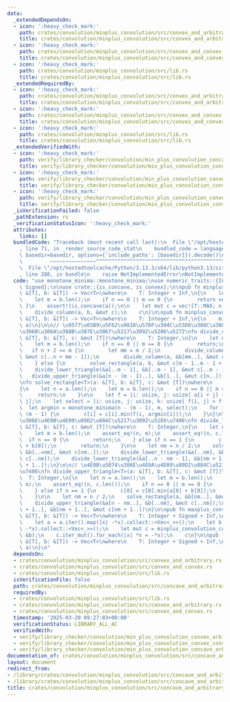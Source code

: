 ```yaml
---
data:
  _extendedDependsOn:
  - icon: ':heavy_check_mark:'
    path: crates/convolution/minplus_convolution/src/convex_and_arbitrary.rs
    title: crates/convolution/minplus_convolution/src/convex_and_arbitrary.rs
  - icon: ':heavy_check_mark:'
    path: crates/convolution/minplus_convolution/src/convex_and_convex.rs
    title: crates/convolution/minplus_convolution/src/convex_and_convex.rs
  - icon: ':heavy_check_mark:'
    path: crates/convolution/minplus_convolution/src/lib.rs
    title: crates/convolution/minplus_convolution/src/lib.rs
  _extendedRequiredBy:
  - icon: ':heavy_check_mark:'
    path: crates/convolution/minplus_convolution/src/convex_and_arbitrary.rs
    title: crates/convolution/minplus_convolution/src/convex_and_arbitrary.rs
  - icon: ':heavy_check_mark:'
    path: crates/convolution/minplus_convolution/src/convex_and_convex.rs
    title: crates/convolution/minplus_convolution/src/convex_and_convex.rs
  - icon: ':heavy_check_mark:'
    path: crates/convolution/minplus_convolution/src/lib.rs
    title: crates/convolution/minplus_convolution/src/lib.rs
  _extendedVerifiedWith:
  - icon: ':heavy_check_mark:'
    path: verify/library_checker/convolution/min_plus_convolution_concave_arbitrary/src/main.rs
    title: verify/library_checker/convolution/min_plus_convolution_concave_arbitrary/src/main.rs
  - icon: ':heavy_check_mark:'
    path: verify/library_checker/convolution/min_plus_convolution_convex_arbitrary/src/main.rs
    title: verify/library_checker/convolution/min_plus_convolution_convex_arbitrary/src/main.rs
  - icon: ':heavy_check_mark:'
    path: verify/library_checker/convolution/min_plus_convolution_convex_convex/src/main.rs
    title: verify/library_checker/convolution/min_plus_convolution_convex_convex/src/main.rs
  _isVerificationFailed: false
  _pathExtension: rs
  _verificationStatusIcon: ':heavy_check_mark:'
  attributes:
    links: []
  bundledCode: "Traceback (most recent call last):\n  File \"/opt/hostedtoolcache/Python/3.13.3/x64/lib/python3.13/site-packages/onlinejudge_verify/documentation/build.py\"\
    , line 71, in _render_source_code_stat\n    bundled_code = language.bundle(stat.path,\
    \ basedir=basedir, options={'include_paths': [basedir]}).decode()\n          \
    \         ~~~~~~~~~~~~~~~^^^^^^^^^^^^^^^^^^^^^^^^^^^^^^^^^^^^^^^^^^^^^^^^^^^^^^^^^^^^^^^^^^\n\
    \  File \"/opt/hostedtoolcache/Python/3.13.3/x64/lib/python3.13/site-packages/onlinejudge_verify/languages/rust.py\"\
    , line 288, in bundle\n    raise NotImplementedError\nNotImplementedError\n"
  code: "use monotone_minima::monotone_minima;\nuse numeric_traits::{Inf, Integer,\
    \ Signed};\n\nuse crate::{is_concave, is_convex};\n\npub fn minplus_convolution_concave_and_arbitrary<T>(a:\
    \ &[T], b: &[T]) -> Vec<T>\nwhere\n    T: Integer + Inf,\n{\n    let n = a.len();\n\
    \    let m = b.len();\n    if n == 0 || m == 0 {\n        return vec![];\n   \
    \ }\n    assert!(is_concave(a));\n\n    let mut c = vec![T::MAX; n + m - 1];\n\
    \    divide_column(a, b, &mut c);\n    c\n}\n\npub fn minplus_convolution_arbitrary_and_concave<T>(a:\
    \ &[T], b: &[T]) -> Vec<T>\nwhere\n    T: Integer + Inf,\n{\n    minplus_convolution_concave_and_arbitrary(b,\
    \ a)\n}\n\n// \u9577\u65B9\u5F62\u9818\u57DF\u304C\u53D6\u308C\u308B\u3088\u3046\
    \u306B\u306A\u308B\u307E\u3067\u5217\u3092\u5206\u5272\nfn divide_column<T>(a:\
    \ &[T], b: &[T], c: &mut [T])\nwhere\n    T: Integer,\n{\n    let n = a.len();\n\
    \    let m = b.len();\n    if n == 0 || m == 0 {\n        return;\n    }\n\n \
    \   if n + 2 <= m {\n        let mm = m / 2;\n        divide_column(a, &b[..mm],\
    \ &mut c[..n + mm - 1]);\n        divide_column(a, &b[mm..], &mut c[mm..]);\n\
    \    } else {\n        solve_rectangle(a, b, &mut c[m - 1..m - 1 + n]);\n    \
    \    divide_lower_triangle(&a[..m - 1], &b[..m - 1], &mut c[..m - 1]);\n     \
    \   divide_upper_triangle(&a[n - (m - 1)..], &b[1..], &mut c[n..]);\n    }\n}\n\
    \nfn solve_rectangle<T>(a: &[T], b: &[T], c: &mut [T])\nwhere\n    T: Integer,\n\
    {\n    let n = a.len();\n    let m = b.len();\n    if n == 0 || m == 0 {\n   \
    \     return;\n    }\n\n    let f = |i: usize, j: usize| a[i + j] + b[m - 1 -\
    \ j];\n    let select = |i: usize, j: usize, k: usize| f(i, j) > f(i, k);\n  \
    \  let argmin = monotone_minima(n - (m - 1), m, select);\n    for i in 0..n -\
    \ (m - 1) {\n        c[i] = c[i].min(f(i, argmin[i]));\n    }\n}\n\n// \u4E0A\u5074\
    \u306E\u4E0B\u4E09\u89D2\u884C\u5217\u3092\u51E6\u7406\nfn divide_lower_triangle<T>(a:\
    \ &[T], b: &[T], c: &mut [T])\nwhere\n    T: Integer,\n{\n    let n = a.len();\n\
    \    let m = b.len();\n    assert_eq!(n, m);\n    assert_eq!(n, c.len());\n  \
    \  if n == 0 {\n        return;\n    } else if n == 1 {\n        c[0] = c[0].min(a[0]\
    \ + b[0]);\n        return;\n    }\n\n    let nm = n / 2;\n    solve_rectangle(a,\
    \ &b[..=nm], &mut c[nm..]);\n    divide_lower_triangle(&a[..nm], &b[..nm], &mut\
    \ c[..nm]);\n    divide_lower_triangle(&a[..n - nm - 1], &b[nm + 1..], &mut c[nm\
    \ + 1..]);\n}\n\n// \u4E0B\u5074\u306E\u4E0A\u4E09\u89D2\u884C\u5217\u3092\u51E6\
    \u7406\nfn divide_upper_triangle<T>(a: &[T], b: &[T], c: &mut [T])\nwhere\n  \
    \  T: Integer,\n{\n    let n = a.len();\n    let m = b.len();\n    assert_eq!(n,\
    \ m);\n    assert_eq!(n, c.len());\n    if n == 0 || m == 0 {\n        return;\n\
    \    } else if n == 1 {\n        c[0] = c[0].min(a[0] + b[0]);\n        return;\n\
    \    }\n\n    let nm = n / 2;\n    solve_rectangle(a, &b[nm..], &mut c[..=nm]);\n\
    \    divide_upper_triangle(&a[n - nm..], &b[..nm], &mut c[..nm]);\n    divide_upper_triangle(&a[nm\
    \ + 1..], &b[nm + 1..], &mut c[nm + 1..])\n}\n\npub fn maxplus_convolution_convex_and_arbitrary<T>(a:\
    \ &[T], b: &[T]) -> Vec<T>\nwhere\n    T: Integer + Signed + Inf,\n{\n    assert!(is_convex(a));\n\
    \    let a = a.iter().map(|x| -*x).collect::<Vec<_>>();\n    let b = b.iter().map(|x|\
    \ -*x).collect::<Vec<_>>();\n    let mut c = minplus_convolution_concave_and_arbitrary(&a,\
    \ &b);\n    c.iter_mut().for_each(|x| *x = -*x);\n    c\n}\n\npub fn maxplus_convolution_arbitrary_and_convex<T>(a:\
    \ &[T], b: &[T]) -> Vec<T>\nwhere\n    T: Integer + Signed + Inf,\n{\n    maxplus_convolution_convex_and_arbitrary(b,\
    \ a)\n}\n"
  dependsOn:
  - crates/convolution/minplus_convolution/src/convex_and_arbitrary.rs
  - crates/convolution/minplus_convolution/src/convex_and_convex.rs
  - crates/convolution/minplus_convolution/src/lib.rs
  isVerificationFile: false
  path: crates/convolution/minplus_convolution/src/concave_and_arbitrary.rs
  requiredBy:
  - crates/convolution/minplus_convolution/src/lib.rs
  - crates/convolution/minplus_convolution/src/convex_and_arbitrary.rs
  - crates/convolution/minplus_convolution/src/convex_and_convex.rs
  timestamp: '2025-03-20 09:27:03+00:00'
  verificationStatus: LIBRARY_ALL_AC
  verifiedWith:
  - verify/library_checker/convolution/min_plus_convolution_convex_arbitrary/src/main.rs
  - verify/library_checker/convolution/min_plus_convolution_convex_convex/src/main.rs
  - verify/library_checker/convolution/min_plus_convolution_concave_arbitrary/src/main.rs
documentation_of: crates/convolution/minplus_convolution/src/concave_and_arbitrary.rs
layout: document
redirect_from:
- /library/crates/convolution/minplus_convolution/src/concave_and_arbitrary.rs
- /library/crates/convolution/minplus_convolution/src/concave_and_arbitrary.rs.html
title: crates/convolution/minplus_convolution/src/concave_and_arbitrary.rs
---
```

